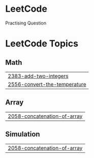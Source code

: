 # LeetCode
Practising Question

<!---LeetCode Topics Start-->
# LeetCode Topics
## Math
|  |
| ------- |
| [2383-add-two-integers](https://github.com/mohd-ch/LeetCode/tree/master/2383-add-two-integers) |
| [2556-convert-the-temperature](https://github.com/mohd-ch/LeetCode/tree/master/2556-convert-the-temperature) |
## Array
|  |
| ------- |
| [2058-concatenation-of-array](https://github.com/mohd-ch/LeetCode/tree/master/2058-concatenation-of-array) |
## Simulation
|  |
| ------- |
| [2058-concatenation-of-array](https://github.com/mohd-ch/LeetCode/tree/master/2058-concatenation-of-array) |
<!---LeetCode Topics End-->